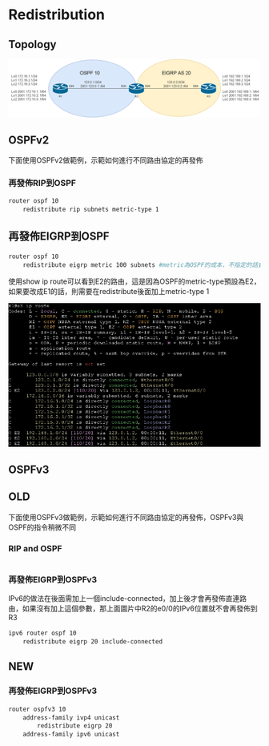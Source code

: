 # Redistribution #

## Topology ##

![](Image/1.png)

## OSPFv2 ## 

下面使用OSPFv2做範例，示範如何進行不同路由協定的再發佈

### 再發佈RIP到OSPF ###

```bash
router ospf 10
    redistribute rip subnets metric-type 1
```

## 再發佈EIGRP到OSPF ##

```bash
router ospf 10 
    redistribute eigrp metric 100 subnets #metric為OSPF的成本，不指定的話會用預設值20
```

使用show ip route可以看到E2的路由，這是因為OSPF的metric-type預設為E2，如果要改成E1的話，則需要在redistribute後面加上metric-type 1

![](Image/2.png)


## OSPFv3 ## 

## OLD ## 

下面使用OSPFv3做範例，示範如何進行不同路由協定的再發佈，OSPFv3與OSPF的指令稍微不同

### RIP and OSPF ###

```bash

```

### 再發佈EIGRP到OSPFv3 ### 

IPv6的做法在後面需加上一個include-connected，加上後才會再發佈直連路由，如果沒有加上這個參數，那上面圖片中R2的e0/0的IPv6位置就不會再發佈到R3

```bash
ipv6 router ospf 10 
    redistribute eigrp 20 include-connected 
```

## NEW ##


### 再發佈EIGRP到OSPFv3 ### 


```bash
router ospfv3 10 
    address-family ivp4 unicast 
        redistribute eigrp 20 
    address-family ipv6 unicast 
```